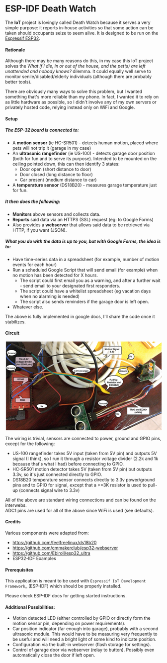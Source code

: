 ESP-IDF Death Watch
====================

The **IoT** project is lovingly called Death Watch because it serves a very simple purpose: 
it reports in-house activities so that some action can be taken should occupants seize to seem alive. 
It is designed to be run on the [Espressif ESP32](http://espressif.com/en/products/hardware/esp32/overview).

#### Rationale

Although there may be many reasons do this, in my case this IoT project solves the 
*What if I die, in or out of the house, and the pet(s) are left unattended and nobody knows?* dilemma.  It could equally well serve to monitor senile/disabled/elderly individuals (although there are probably better tools).

There are obviously many ways to solve this problem, 
but I wanted something that's more reliable than my phone. 
In fact, I wanted it to rely on as little hardware as possible, 
so I didn't involve any of my own servers or privately hosted code, 
relying instead only on WiFi and Google. 

#### Setup

##### The ESP-32 board is connected to:

* A **motion sensor** (ie HC-SR501) - detects human motion, placed where pets will not trip it (garage in my case)
* An **ultrasonic rangefinder** (ie US-100) - detects garage door position (both for fun and to serve its purpose).  Intended to be mounted on the ceiling pointed down, this can then identify 3 states: 
    * Door open (short distance to door)
    * Door closed (long distance to floor)
    * Car present (medium distance to car)
* A **temperature sensor** (DS18B20) - measures garage temperature just for fun.

##### It then does the following:

* **Monitors** above sensors and collects data.
* **Reports** said data via an HTTPS (SSL) request (eg: to Google Forms)
* Also provides a **webserver** that allows said data to be retrieved via HTTP, if you want (JSON).


##### What you do with the data is up to you, but with Google Forms, the idea is to:

* Have time-series data in a spreadsheet (for example, number of motion events for each hour) 
* Run a scheduled Google Script that will send email (for example) when no motion has been detected for X hours.
  * The script could first email you as a warning, and after a further wait - send email to your designated first responders.
  * The script could have a whitelist spreadsheet (eg vacation days when no alarming is needed)
  * The script also sends reminders if the garage door is left open.
* Whatever else.

The above is fully implemented in google docs, I'll share the code once it stabilizes. 



#### Circuit

![Circuit](/help/circuit.png?raw=true "Circuit")


The wiring is trivial, sensors are connected to power, ground and GPIO pins, except for the following:

* US-100 rangefinder takes 5V input (taken from 5V pin) and outputs 5V signal (I think), so I run it through a resistor voltage divider (2.2k and 1k because that's what I had) before connecting to GPIO.
* HC-SR501 motion detector takes 5V (taken from 5V pin) but outputs 3.3v, so it's just connected directly to GPIO.
* DS18B20 temperature sensor connects directly to 3.3v power/ground pins and to GPIO for signal, except that a >=3K resistor is used to pull-up (connects signal wire to 3.3v) 

All of the above are standard wiring connections and can be found on the interwebs.  
ADC1 pins are used for all of the above since WiFi is used (see defaults). 

#### Credits

Various components were adapted from:

* https://github.com/feelfreelinux/ds18b20
* https://github.com/cmmakerclub/esp32-webserver
* https://github.com/Ebiroll/esp32_ultra
* ESP32-IDF Examples


#### Prerequisites
This application is meant to be used with `Espressif IoT Development Framework`_ (ESP-IDF) which should be properly installed. 

Please check ESP-IDF docs for getting started instructions.

#### Additional Possibilities:

* Motion detected LED (either controlled by GPIO or directly form the motion sensor pin, depending on power requirements).
* Car position indicator (far enough into garage), probably with a second ultrasonic module.  This would have to be measuring very frequently to be useful and will need a bright light of some kind to indicate position.
* Configuration via the built-in webserver (flash storage for settings).  
* Control of garage door via webserver (relay to button).  Possibly even automatically close the door if left open.

